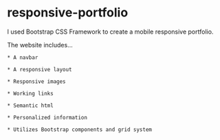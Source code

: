 # responsive-portfolio

I used Bootstrap CSS Framework to create a mobile responsive portfolio.

The website includes...

    * A navbar

    * A responsive layout

    * Responsive images

    * Working links

    * Semantic html

    * Personalized information

    * Utilizes Bootstrap components and grid system